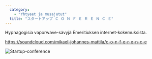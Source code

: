 ```yaml
---
  category: 
    - "Yhtyeet ja musajutut"
  title: "スタートアップ Ｃ Ｏ Ｎ Ｆ Ｅ Ｒ Ｅ Ｎ Ｃ Ｅ"
---
```

Hypnagogisia vaporwave-sävyjä Emeritiuksen internet-kokemuksista.

https://soundcloud.com/mikael-johannes-mattila/c-o-n-f-e-r-e-n-c-e

![Startup-conference](Startup-conference.jpg)